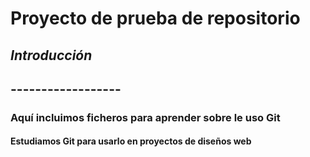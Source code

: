# **Proyecto de prueba de repositorio**
## **_Introducción_**
## ------------------
### Aquí incluimos ficheros para aprender sobre le uso Git
#### Estudiamos Git para usarlo en proyectos de diseños web
